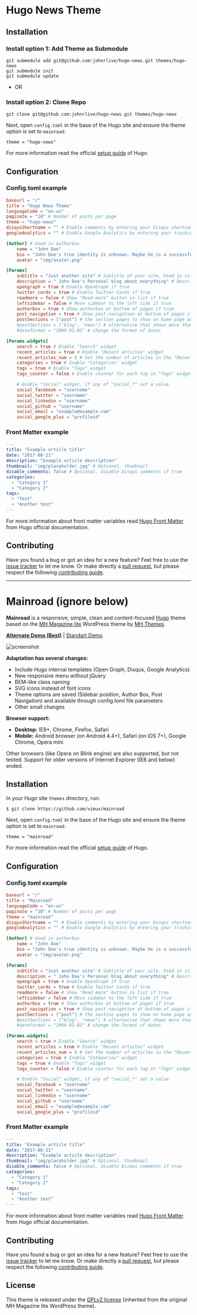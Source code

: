 # Hugo News Theme

## Installation

### Install option 1: Add Theme as Submodule

```
git submodule add git@github.com:johnrlive/hugo-news.git themes/hugo-news
git submodule init
git submodule update
```

- OR

### Install option 2: Clone Repo

```
git clone git@github.com:johnrlive/hugo-news.git themes/hugo-news
```

Next, open `config.toml` in the base of the Hugo site and ensure the theme option is set to `mainroad`:

```
theme = "hugo-news"
```

For more information read the official [setup guide](https://gohugo.io/themes/installing-and-using-themes/) of Hugo.

## Configuration

### Config.toml example

```toml
baseurl = "/"
title = "Hugo News Theme"
languageCode = "en-us"
paginate = "10" # Number of posts per page
theme = "hugo-news"
disqusShortname = "" # Enable comments by entering your Disqus shortname
googleAnalytics = "" # Enable Google Analytics by entering your tracking id

[Author] # Used in authorbox
    name = "John Doe"
    bio = "John Doe's true identity is unknown. Maybe he is a successful blogger or writer. Nobody knows it."
    avatar = "img/avatar.png"

[Params]
    subtitle = "Just another site" # Subtitle of your site. Used in site header
    description = " John Doe's Personal blog about everything" # Description of your site. Used in meta description
    opengraph = true # Enable OpenGraph if true
    twitter_cards = true # Enable Twitter Cards if true
    readmore = false # Show "Read more" button in list if true
    leftsidebar = false # Move sidebar to the left side if true
    authorbox = true # Show authorbox at bottom of pages if true
    post_navigation = true # Show post navigation at bottom of pages if true
    postSections = ["post"] # the section pages to show on home page and the "Recent articles" widget
    #postSections = ["blog", "news"] # alternative that shows more than one section's pages
    #dateformat = "2006-01-02" # change the format of dates

[Params.widgets]
    search = true # Enable "Search" widget
    recent_articles = true # Enable "Recent articles" widget
    recent_articles_num = 5 # Set the number of articles in the "Recent articles" widget
    categories = true # Enable "Categories" widget
    tags = true # Enable "Tags" widget
    tags_counter = false # Enable counter for each tag in "Tags" widget (disabled by default)

    # Enable "Social" widget, if any of "social_*" set a value
    social_facebook = "username"
    social_twitter = "username"
    social_linkedin = "username"
    social_github = "username"
    social_email = "example@example.com"
    social_google_plus = "profileid"
```

### Front Matter example

```yaml
---
title: "Example article title"
date: "2017-08-21"
description: "Example article description"
thumbnail: "img/placeholder.jpg" # Optional, thumbnail
disable_comments: false # Optional, disable Disqus comments if true
categories:
  - "Category 1"
  - "Category 2"
tags:
  - "Test"
  - "Another test"
---
```

For more information about front matter variables read [Hugo Front Matter](https://gohugo.io/themes/installing-and-using-themes/) from Hugo official documentation.

## Contributing

Have you found a bug or got an idea for a new feature? Feel free to use the [issue tracker](https://github.com/johnrlive/hugo-news/issues) to let me know. Or make directly a [pull request](https://github.com/johnrlive/hugo-news/pulls), but please respect the following [contributing guide](https://github.com/johnrlive/hugo-news/wiki/Contributing).







--------------------------------------------------------------------------------

# Mainroad (ignore below)

**Mainroad** is a responsive, simple, clean and content-focused [Hugo](https://gohugo.io/) theme based on the [MH Magazine lite](https://wordpress.org/themes/mh-magazine-lite/) WordPress theme by [MH Themes](https://www.mhthemes.com/).

**[Alternate Demo (Best)](https://hugothemes.gitlab.io/mainroad/)** | [Standart Demo](https://themes.gohugo.io/theme/mainroad/)

![screenshot](https://github.com/Vimux/mainroad/blob/master/images/screenshot.png)

**Adaptation has several changes:**

+ Include Hugo internal templates (Open Graph, Disqus, Google Analytics)
+ New responsive menu without jQuery
+ BEM-like class naming
+ SVG icons instead of font icons
+ Theme options are saved (Sidebar position, Author Box, Post Navigation) and available through config.toml file parameters
+ Other small changes

**Browser support:**

+ **Desktop:** IE9+, Chrome, Firefox, Safari
+ **Mobile:** Android browser (on Android 4.4+), Safari (on iOS 7+), Google Chrome, Opera mini

Other browsers (like Opera on Blink engine) are also supported, but not tested. Support for older versions of Internet Explorer (IE8 and below) ended.

## Installation

In your Hugo site `themes` directory, run:

```
$ git clone https://github.com/vimux/mainroad
```

Next, open `config.toml` in the base of the Hugo site and ensure the theme option is set to `mainroad`:

```
theme = "mainroad"
```

For more information read the official [setup guide](https://gohugo.io/themes/installing-and-using-themes/) of Hugo.

## Configuration

### Config.toml example

```toml
baseurl = "/"
title = "Mainroad"
languageCode = "en-us"
paginate = "10" # Number of posts per page
theme = "mainroad"
disqusShortname = "" # Enable comments by entering your Disqus shortname
googleAnalytics = "" # Enable Google Analytics by entering your tracking id

[Author] # Used in authorbox
    name = "John Doe"
    bio = "John Doe's true identity is unknown. Maybe he is a successful blogger or writer. Nobody knows it."
    avatar = "img/avatar.png"

[Params]
    subtitle = "Just another site" # Subtitle of your site. Used in site header
    description = " John Doe's Personal blog about everything" # Description of your site. Used in meta description
    opengraph = true # Enable OpenGraph if true
    twitter_cards = true # Enable Twitter Cards if true
    readmore = false # Show "Read more" button in list if true
    leftsidebar = false # Move sidebar to the left side if true
    authorbox = true # Show authorbox at bottom of pages if true
    post_navigation = true # Show post navigation at bottom of pages if true
    postSections = ["post"] # the section pages to show on home page and the "Recent articles" widget
    #postSections = ["blog", "news"] # alternative that shows more than one section's pages
    #dateformat = "2006-01-02" # change the format of dates

[Params.widgets]
    search = true # Enable "Search" widget
    recent_articles = true # Enable "Recent articles" widget
    recent_articles_num = 5 # Set the number of articles in the "Recent articles" widget
    categories = true # Enable "Categories" widget
    tags = true # Enable "Tags" widget
    tags_counter = false # Enable counter for each tag in "Tags" widget (disabled by default)

    # Enable "Social" widget, if any of "social_*" set a value
    social_facebook = "username"
    social_twitter = "username"
    social_linkedin = "username"
    social_github = "username"
    social_email = "example@example.com"
    social_google_plus = "profileid"
```

### Front Matter example

```yaml
---
title: "Example article title"
date: "2017-08-21"
description: "Example article description"
thumbnail: "img/placeholder.jpg" # Optional, thumbnail
disable_comments: false # Optional, disable Disqus comments if true
categories:
  - "Category 1"
  - "Category 2"
tags:
  - "Test"
  - "Another test"
---
```

For more information about front matter variables read [Hugo Front Matter](https://gohugo.io/themes/installing-and-using-themes/) from Hugo official documentation.

## Contributing

Have you found a bug or got an idea for a new feature? Feel free to use the [issue tracker](https://github.com/Vimux/mainroad/issues) to let me know. Or make directly a [pull request](https://github.com/Vimux/mainroad/pulls), but please respect the following [contributing guide](https://github.com/Vimux/Mainroad/wiki/Contributing).

## License

This theme is released under the [GPLv2 license](https://github.com/Vimux/mainroad/blob/master/LICENSE.md) (inherited from the original MH Magazine lite WordPress theme).
